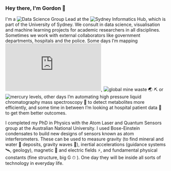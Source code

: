 ### Hey there, I'm Gordon  👋
I'm a ![Data Science Group Lead](https://www.linkedin.com/in/gdmcdonald/) at the ![Sydney Informatics Hub](https://www.sydney.edu.au/sydney-informatics-hub), which is part of the University of Sydney. We consult in data science, visualisation and machine learning projects for academic researchers in all disciplines. Sometimes we work with external collaborators like government departments, hospitals and the police. Some days I’m mapping ![fish behaviour in a tank 🐟](https://eprints.whiterose.ac.uk/145571/3/rspb.2019.0448.pdf), ![global mine waste 🌏 ⛏](https://tailing.grida.no/) or ![mercury levels](https://marine-studies-institute.sydney.edu.au/mercury-database/), other days I’m automating high pressure liquid chromatography mass spectroscopy 💉 to detect metabolites more efficiently, and some time in between I’m looking at hospital patient data 🏥 to get them better outcomes.

I completed my PhD in Physics with the Atom Laser and Quantum Sensors group at the Australian National University. I used Bose-Einstein condensates to build new designs of sensors known as atom interferometers. These can be used to measure gravity (to find mineral and water 🌊 deposits, gravity waves 🌠), inertial accelerations (guidance systems 🛰, geology), magnetic 🧲 and electric fields ⚡️, and fundamental physical constants (fine structure, big G ⏱ ). One day they will be inside all sorts of technology in everyday life.
